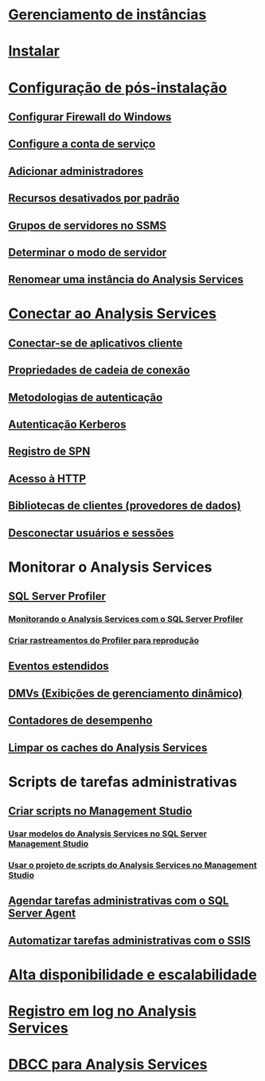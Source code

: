 # [Gerenciamento de instâncias](analysis-services-instance-management.md)  
# [Instalar](../../analysis-services/instances/install-windows/install-analysis-services.md)
# [Configuração de pós-instalação](post-install-configuration-analysis-services.md)  
## [Configurar Firewall do Windows](configure-the-windows-firewall-to-allow-analysis-services-access.md)  
## [Configure a conta de serviço](configure-service-accounts-analysis-services.md)  
## [Adicionar administradores](grant-server-admin-rights-to-an-analysis-services-instance.md)  
## [Recursos desativados por padrão](features-off-by-default-analysis-services.md)  
## [Grupos de servidores no SSMS](register-an-analysis-services-instance-in-a-server-group.md)  
## [Determinar o modo de servidor](determine-the-server-mode-of-an-analysis-services-instance.md)  
## [Renomear uma instância do Analysis Services](rename-an-analysis-services-instance.md)  
# [Conectar ao Analysis Services](connect-to-analysis-services.md)  
## [Conectar-se de aplicativos cliente](connect-from-client-applications-analysis-services.md)  
## [Propriedades de cadeia de conexão](connection-string-properties-analysis-services.md)  
## [Metodologias de autenticação](authentication-methodologies-supported-by-analysis-services.md)  
## [Autenticação Kerberos](configure-analysis-services-for-kerberos-constrained-delegation.md)  
## [Registro de SPN](spn-registration-for-an-analysis-services-instance.md)  
## [Acesso à HTTP](configure-http-access-to-analysis-services-on-iis-8-0.md)  
## [Bibliotecas de clientes (provedores de dados)](data-providers-used-for-analysis-services-connections.md)  
## [Desconectar usuários e sessões](disconnect-users-and-sessions-on-analysis-services-server.md)  
# Monitorar o Analysis Services
## [SQL Server Profiler](use-sql-server-profiler-to-monitor-analysis-services.md)  
### [Monitorando o Analysis Services com o SQL Server Profiler](introduction-to-monitoring-analysis-services-with-sql-server-profiler.md)  
### [Criar rastreamentos do Profiler para reprodução](create-profiler-traces-for-replay-analysis-services.md)  
## [Eventos estendidos](monitor-analysis-services-with-sql-server-extended-events.md)  
## [DMVs (Exibições de gerenciamento dinâmico)](use-dynamic-management-views-dmvs-to-monitor-analysis-services.md)  
## [Contadores de desempenho](performance-counters-ssas.md)  
## [Limpar os caches do Analysis Services](clear-the-analysis-services-caches.md)  
# Scripts de tarefas administrativas
## [Criar scripts no Management Studio](create-analysis-services-scripts-in-management-studio.md)  
### [Usar modelos do Analysis Services no SQL Server Management Studio](use-analysis-services-templates-in-sql-server-management-studio.md)  
### [Usar o projeto de scripts do Analysis Services no Management Studio](analysis-services-scripts-project-in-sql-server-management-studio.md)  
## [Agendar tarefas administrativas com o SQL Server Agent](schedule-ssas-administrative-tasks-with-sql-server-agent.md)  
## [Automatizar tarefas administrativas com o SSIS](automate-analysis-services-administrative-tasks-with-ssis.md)  
# [Alta disponibilidade e escalabilidade](high-availability-and-scalability-in-analysis-services.md)  
# [Registro em log no Analysis Services](log-operations-in-analysis-services.md)  
# [DBCC para Analysis Services](database-consistency-checker-dbcc-for-analysis-services.md)  

